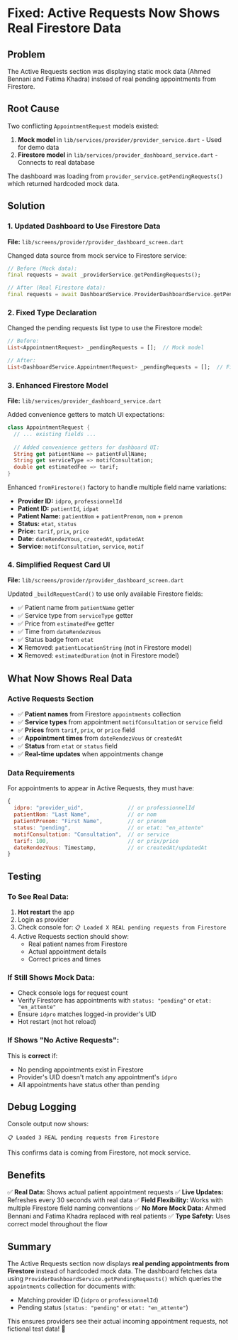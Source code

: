 # Fixed: Active Requests Now Shows Real Firestore Data

## Problem
The Active Requests section was displaying static mock data (Ahmed Bennani and Fatima Khadra) instead of real pending appointments from Firestore.

## Root Cause
Two conflicting `AppointmentRequest` models existed:
1. **Mock model** in `lib/services/provider/provider_service.dart` - Used for demo data
2. **Firestore model** in `lib/services/provider_dashboard_service.dart` - Connects to real database

The dashboard was loading from `provider_service.getPendingRequests()` which returned hardcoded mock data.

## Solution

### 1. Updated Dashboard to Use Firestore Data
**File:** `lib/screens/provider/provider_dashboard_screen.dart`

Changed data source from mock service to Firestore service:
```dart
// Before (Mock data):
final requests = await _providerService.getPendingRequests();

// After (Real Firestore data):
final requests = await DashboardService.ProviderDashboardService.getPendingRequests();
```

### 2. Fixed Type Declaration
Changed the pending requests list type to use the Firestore model:
```dart
// Before:
List<AppointmentRequest> _pendingRequests = [];  // Mock model

// After:
List<DashboardService.AppointmentRequest> _pendingRequests = [];  // Firestore model
```

### 3. Enhanced Firestore Model
**File:** `lib/services/provider_dashboard_service.dart`

Added convenience getters to match UI expectations:
```dart
class AppointmentRequest {
  // ... existing fields ...
  
  // Added convenience getters for dashboard UI:
  String get patientName => patientFullName;
  String get serviceType => motifConsultation;
  double get estimatedFee => tarif;
}
```

Enhanced `fromFirestore()` factory to handle multiple field name variations:
- **Provider ID:** `idpro`, `professionnelId`
- **Patient ID:** `patientId`, `idpat`
- **Patient Name:** `patientNom` + `patientPrenom`, `nom` + `prenom`
- **Status:** `etat`, `status`
- **Price:** `tarif`, `prix`, `price`
- **Date:** `dateRendezVous`, `createdAt`, `updatedAt`
- **Service:** `motifConsultation`, `service`, `motif`

### 4. Simplified Request Card UI
**File:** `lib/screens/provider/provider_dashboard_screen.dart`

Updated `_buildRequestCard()` to use only available Firestore fields:
- ✅ Patient name from `patientName` getter
- ✅ Service type from `serviceType` getter  
- ✅ Price from `estimatedFee` getter
- ✅ Time from `dateRendezVous`
- ✅ Status badge from `etat`
- ❌ Removed: `patientLocationString` (not in Firestore model)
- ❌ Removed: `estimatedDuration` (not in Firestore model)

## What Now Shows Real Data

### Active Requests Section
- ✅ **Patient names** from Firestore `appointments` collection
- ✅ **Service types** from appointment `motifConsultation` or `service` field
- ✅ **Prices** from `tarif`, `prix`, or `price` field
- ✅ **Appointment times** from `dateRendezVous` or `createdAt`
- ✅ **Status** from `etat` or `status` field
- ✅ **Real-time updates** when appointments change

### Data Requirements

For appointments to appear in Active Requests, they must have:
```javascript
{
  idpro: "provider_uid",              // or professionnelId
  patientNom: "Last Name",            // or nom
  patientPrenom: "First Name",        // or prenom
  status: "pending",                  // or etat: "en_attente"
  motifConsultation: "Consultation",  // or service
  tarif: 100,                         // or prix/price
  dateRendezVous: Timestamp,          // or createdAt/updatedAt
}
```

## Testing

### To See Real Data:
1. **Hot restart** the app
2. Login as provider
3. Check console for: `📋 Loaded X REAL pending requests from Firestore`
4. Active Requests section should show:
   - Real patient names from Firestore
   - Actual appointment details
   - Correct prices and times

### If Still Shows Mock Data:
- Check console logs for request count
- Verify Firestore has appointments with `status: "pending"` or `etat: "en_attente"`
- Ensure `idpro` matches logged-in provider's UID
- Hot restart (not hot reload)

### If Shows "No Active Requests":
This is **correct** if:
- No pending appointments exist in Firestore
- Provider's UID doesn't match any appointment's `idpro`
- All appointments have status other than pending

## Debug Logging

Console output now shows:
```
📋 Loaded 3 REAL pending requests from Firestore
```

This confirms data is coming from Firestore, not mock service.

## Benefits

✅ **Real Data:** Shows actual patient appointment requests
✅ **Live Updates:** Refreshes every 30 seconds with real data
✅ **Field Flexibility:** Works with multiple Firestore field naming conventions
✅ **No More Mock Data:** Ahmed Bennani and Fatima Khadra replaced with real patients
✅ **Type Safety:** Uses correct model throughout the flow

## Summary

The Active Requests section now displays **real pending appointments from Firestore** instead of hardcoded mock data. The dashboard fetches data using `ProviderDashboardService.getPendingRequests()` which queries the `appointments` collection for documents with:
- Matching provider ID (`idpro` or `professionnelId`)
- Pending status (`status: "pending"` or `etat: "en_attente"`)

This ensures providers see their actual incoming appointment requests, not fictional test data! 🎉

